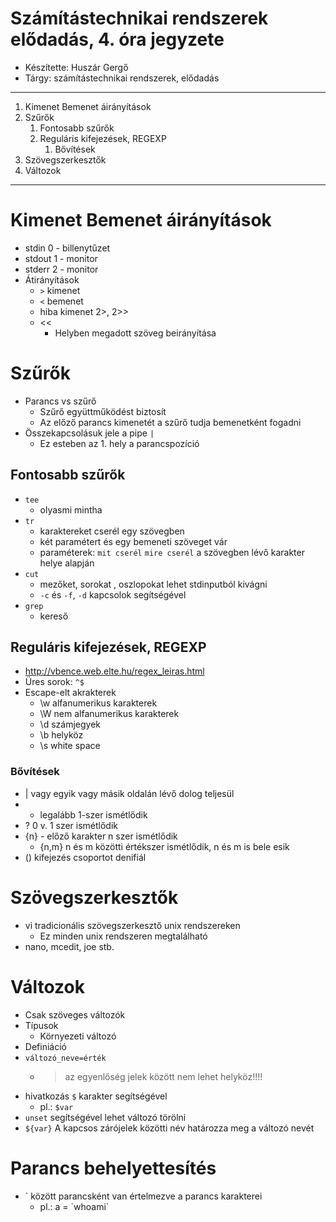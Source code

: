 # Számítástechnikai rendszerek elődadás, 4. óra jegyzete
- Készítette: Huszár Gergő
- Tárgy: számítástechnikai rendszerek, elődadás

---
1.  Kimenet Bemenet áirányítások
2.  Szűrők
    1.  Fontosabb szűrők
    2.  Reguláris kifejezések, REGEXP
        1.  Bővítések
3.  Szövegszerkesztők
4.  Változok
---

# Kimenet Bemenet áirányítások
- stdin 0 - billenytűzet
- stdout 1 - monitor
- stderr 2 - monitor
- Átirányítások
  - `>` kimenet
  - `<` bemenet
  - hiba kimenet 2>, 2>>
  - <<
    -  Helyben megadott szöveg beirányítása
# Szűrők
- Parancs vs szűrő
  - Szűrő együttműködést biztosít
  - Az előző parancs kimenetét a szűrő tudja bemenetként fogadni
- Összekapcsolásuk jele a pipe `|`
  - Ez esteben az 1. hely a parancspozíció
## Fontosabb szűrők
- `tee`
  - olyasmi mintha 
- `tr`
  - karaktereket cserél egy szövegben
  - két paramétert és egy bemeneti szöveget vár
  - paraméterek: `mit cserél` `mire cserél` a szövegben lévő karakter helye alapján
- `cut`
  - mezőket, sorokat , oszlopokat lehet stdinputból kivágni
  - `-c` és `-f`, `-d` kapcsolok segítségével
- `grep`
  - kereső
## Reguláris kifejezések, REGEXP
- http://vbence.web.elte.hu/regex_leiras.html
- Üres sorok: `^$`
- Escape-elt akrakterek
  - \w alfanumerikus karakterek
  - \W nem alfanumerikus karakterek
  - \d számjegyek
  - \b helyköz
  - \s white space
### Bővítések
- | vagy egyik vagy másik oldalán lévő dolog teljesül
- + legalább 1-szer ismétlődik
- ?  0 v. 1 szer ismétlődik
- {n} - előző karakter n szer ismétlődik
  - {n,m} n és m közötti értékszer ismétlődik, n és m is bele esik 
- () kifejezés csoportot denifiál
# Szövegszerkesztők
- vi tradicionális szövegszerkesztő unix rendszereken
  - Ez minden unix rendszeren megtalálható
- nano, mcedit, joe stb.
# Változok
- Csak szöveges változók
- Típusok
  - Környezeti változó
- Definiáció
- `változó_neve=érték`
  - > az egyenlőség jelek között nem lehet helyköz!!!!
- hivatkozás `$` karakter segítségével
  - pl.: `$var`
- `unset` segítségével lehet változó törölni
- `${var}` A kapcsos zárójelek közötti név határozza meg a változó nevét
# Parancs behelyettesítés
- \` között parancsként van értelmezve a parancs karakterei
  - pl.: a = \`whoami\`
